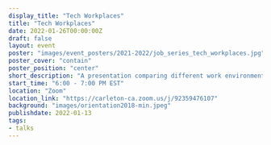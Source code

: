 ```yaml
---
display_title: "Tech Workplaces"
title: "Tech Workplaces"
date: 2022-01-26T00:00:00Z
draft: false
layout: event
poster: "images/event_posters/2021-2022/job_series_tech_workplaces.jpg"
poster_cover: "contain"
poster_position: "center"
short_description: "A presentation comparing different work environments and team dynamics within the tech industry."
start_time: "6:00 - 7:00 PM EST"
location: "Zoom"
location_link: "https://carleton-ca.zoom.us/j/92359476107"
background: "images/orientation2018-min.jpeg"
publishdate: 2022-01-13
tags:
- talks
---
```

